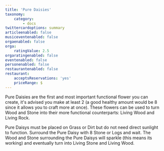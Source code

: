 ```yaml
---
title: 'Pure Daisies'
taxonomy:
    category:
        - docs
twittercardoptions: summary
articleenabled: false
musiceventenabled: false
orgaenabled: false
orga:
    ratingValue: 2.5
orgaratingenabled: false
eventenabled: false
personenabled: false
restaurantenabled: false
restaurant:
    acceptsReservations: 'yes'
    priceRange: $
---
```


Pure Daisies are the first and most important functional flower you can create, it's advised you make at least 2 (a good healthy amount would be 8 since it allows you to craft more at once). These flowers can be used to turn Wood and Stone into their more functional counterparts: Living Wood and Living Rock.

Pure Daisys must be placed on Grass or Dirt but do not need direct sunlight to function. Surround the Pure Daisy with 8 Stone or Logs and wait. The Wood and Stone surrounding the Pure Daisys will sparkle (this means its working) and eventually turn into Living Stone and Living Wood.

